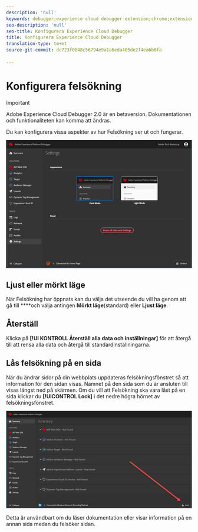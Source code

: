 ```yaml
---
description: 'null'
keywords: debugger;experience cloud debugger extension;chrome;extension;configure
seo-description: 'null'
seo-title: Konfigurera Experience Cloud Debugger
title: Konfigurera Experience Cloud Debugger
translation-type: tm+mt
source-git-commit: dc723f0848c56794e9a1a6eda405de2f4ea6b8fa

---
```



# Konfigurera felsökning

> [!IMPORTANT]
>
> Adobe Experience Cloud Debugger 2.0 är en betaversion. Dokumentationen och funktionaliteten kan komma att ändras.

Du kan konfigurera vissa aspekter av hur Felsökning ser ut och fungerar.

![](assets/settings.jpg)

## Ljust eller mörkt läge

När Felsökning har öppnats kan du välja det utseende du vill ha genom att gå till ****och välja antingen **Mörkt läge**(standard) eller **Ljust läge**.

## Återställ

Klicka på **[!UI KONTROLL Återställ alla data och inställningar]** för att återgå till att rensa alla data och återgå till standardinställningarna.

## Lås felsökning på en sida

När du ändrar sidor på din webbplats uppdateras felsökningsfönstret så att information för den sidan visas. Namnet på den sida som du är ansluten till visas längst ned på skärmen. Om du vill att Felsökning ska vara låst på en sida klickar du **[!UICONTROL Lock]** i det nedre högra hörnet av felsökningsfönstret.

![](assets/lock.jpg)

Detta är användbart om du läser dokumentation eller visar information på en annan sida medan du felsöker sidan.